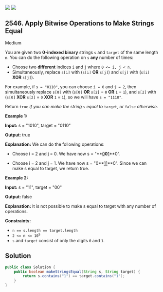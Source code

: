 [![](https://img.shields.io/github/stars/javadev/LeetCode-in-Java?label=Stars&style=flat-square)](https://github.com/javadev/LeetCode-in-Java)
[![](https://img.shields.io/github/forks/javadev/LeetCode-in-Java?label=Fork%20me%20on%20GitHub%20&style=flat-square)](https://github.com/javadev/LeetCode-in-Java/fork)

## 2546\. Apply Bitwise Operations to Make Strings Equal

Medium

You are given two **0-indexed binary** strings `s` and `target` of the same length `n`. You can do the following operation on `s` **any** number of times:

*   Choose two **different** indices `i` and `j` where `0 <= i, j < n`.
*   Simultaneously, replace `s[i]` with (`s[i]` **OR** `s[j]`) and `s[j]` with (`s[i]` **XOR** `s[j]`).

For example, if `s = "0110"`, you can choose `i = 0` and `j = 2`, then simultaneously replace `s[0]` with (`s[0]` **OR** `s[2]` = `0` **OR** `1` = `1`), and `s[2]` with (`s[0]` **XOR** `s[2]` = `0` **XOR** `1` = `1`), so we will have `s = "1110"`.

Return `true` _if you can make the string_ `s` _equal to_ `target`_, or_ `false` _otherwise_.

**Example 1:**

**Input:** s = "1010", target = "0110"

**Output:** true

**Explanation:** We can do the following operations:

- Choose i = 2 and j = 0. We have now s = "**<ins>0</ins>**0**<ins>1</ins>**0".

- Choose i = 2 and j = 1. We have now s = "0**<ins>11</ins>**0". Since we can make s equal to target, we return true.

**Example 2:**

**Input:** s = "11", target = "00"

**Output:** false

**Explanation:** It is not possible to make s equal to target with any number of operations.

**Constraints:**

*   `n == s.length == target.length`
*   <code>2 <= n <= 10<sup>5</sup></code>
*   `s` and `target` consist of only the digits `0` and `1`.

## Solution

```java
public class Solution {
    public boolean makeStringsEqual(String s, String target) {
        return s.contains("1") == target.contains("1");
    }
}
```